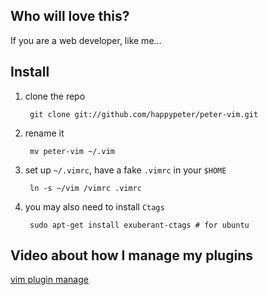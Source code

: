 ## Who will love this?
If you are a web developer, like me...

## Install
1. clone the repo

        git clone git://github.com/happypeter/peter-vim.git

1. rename it

        mv peter-vim ~/.vim

1. set up `~/.vimrc`, have a fake `.vimrc` in your `$HOME`

        ln -s ~/vim /vimrc .vimrc

1. you may also need to install `Ctags`

        sudo apt-get install exuberant-ctags # for ubuntu

## Video about how I manage my plugins

[vim plugin manage](http://happycasts.net/episodes/30)
